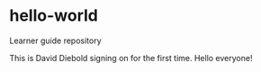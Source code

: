 # hello-world
Learner guide repository

This is David Diebold signing on for the first time.
Hello everyone!
